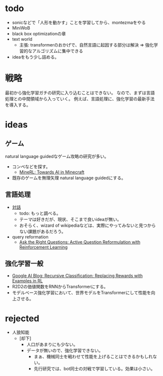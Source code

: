 # todo
* sonicなどで「人形を動かす」ことを学習してから、montezmaをやる
* MiniWoB
* black box optimizationの章
* text world
    - 主張: transformerのおかげで、自然言語に起因する部分は解決 => 強化学習的なアルゴリズムに集中できる
* ideaをもう少し詰める。


# 戦略
最初から強化学習ガチの研究に入り込むことはできない。
なので、まずは言語処理との中間領域から入っていく。
例えば、言語処理に、強化学習の最新手法を導入する。




# ideas

## ゲーム
natural language guidedなゲーム攻略の研究が多い。
* コンペなどを探す。
    * [MineRL: Towards AI in Minecraft](https://minerl.io/)
* 既存のゲームを無理矢理 natural language guidedにする。

## 言語処理
* [対話]($PROJECTS/NLP/chatbot/ideas.md)
    - todo: もっと調べる。
    - テーマは好きだが、現状、そこまで良いideaが無い。
    - おそらく、wizard of wikipediaなどは、実際にやってみないと見つからない課題があるだろう。
* query reformation
    * [Ask the Right Questions: Active Question Reformulation with Reinforcement Learning](https://arxiv.org/abs/1705.07830)

## 強化学習一般
* [Google AI Blog: Recursive Classification: Replacing Rewards with Examples in RL](https://ai.googleblog.com/2021/03/recursive-classification-replacing.html)
* R2D2の価値関数をRNNからTransformerにする。
* モデルベース強化学習において、世界モデルをTransformerにして性能を向上させる。



# rejected
* 人狼知能
    * [却下]
        * 人口があまりにも少ない。
        * データが無いので、強化学習できない。
            * まぁ、機械同士を戦わせて性能を上げることはできるかもしれない。
            * 先行研究では、bot同士の対戦で学習している。効果は小さい。

